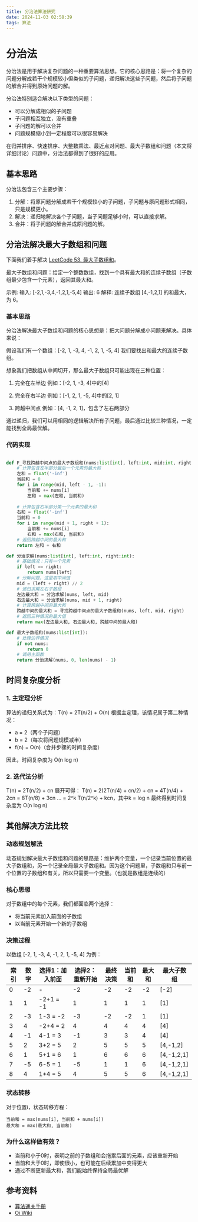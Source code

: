 ```yaml
---
title: 分治法算法研究
date: 2024-11-03 02:58:39
tags: 算法
---
```


# 分治法

分治法是用于解决复杂问题的一种重要算法思想。它的核心思路是：将一个复杂的问题分解成若干个规模较小但类似的子问题，递归解决这些子问题，然后将子问题的解合并得到原始问题的解。

分治法特别适合解决以下类型的问题：
- 可以分解成相似的子问题
- 子问题相互独立，没有重叠
- 子问题的解可以合并
- 问题规模缩小到一定程度可以很容易解决

在归并排序、快速排序、大整数乘法、最近点对问题、最大子数组和问题（本文将详细讨论）问题中，分治法都得到了很好的应用。

## 基本思路

分治法包含三个主要步骤：

1. 分解：将原问题分解成若干个规模较小的子问题，子问题与原问题形式相同，只是规模更小。
2. 解决：递归地解决各个子问题，当子问题足够小时，可以直接求解。
3. 合并：将子问题的解合并成原问题的解。

## 分治法解决最大子数组和问题

下面我们着手解决 [LeetCode 53. 最大子数组和](https://leetcode.cn/problems/maximum-subarray/)。

最大子数组和问题：给定一个整数数组，找到一个具有最大和的连续子数组（子数组最少包含一个元素），返回其最大和。

示例:
输入: [-2,1,-3,4,-1,2,1,-5,4]
输出: 6
解释: 连续子数组 [4,-1,2,1] 的和最大，为 6。

### 基本思路

分治法解决最大子数组和问题的核心思想是：把大问题分解成小问题来解决。具体来说：

假设我们有一个数组：[-2, 1, -3, 4, -1, 2, 1, -5, 4]
我们要找出和最大的连续子数组。

想象我们把数组从中间切开，那么最大子数组只可能出现在三种位置：

1. 完全在左半边
   例如：[-2, 1, -3, 4]中的[4]

2. 完全在右半边
   例如：[-1, 2, 1, -5, 4]中的[2, 1]

3. 跨越中间点
   例如：[4, -1, 2, 1]，包含了左右两部分

通过递归，我们可以用相同的逻辑解决所有子问题，最后通过比较三种情况，一定能找到全局最优解。

### 代码实现

```python

def F_寻找跨越中间点的最大子数组和(nums:list[int], left:int, mid:int, right:int):
    # 计算包含左半部分最后一个元素的最大和
    左和 = float('-inf')
    当前和 = 0
    for i in range(mid, left - 1, -1):
        当前和 += nums[i]
        左和 = max(左和, 当前和)
        
    # 计算包含右半部分第一个元素的最大和
    右和 = float('-inf')
    当前和 = 0
    for i in range(mid + 1, right + 1):
        当前和 += nums[i]
        右和 = max(右和, 当前和)
    # 返回跨越中间的最大和
    return 左和 + 右和

def 分治求解(nums:list[int], left:int, right:int):
    # 基础情况：只有一个元素
    if left == right:
        return nums[left]
    # 分解问题，这里取中间值
    mid = (left + right) // 2
    # 递归求解左右子数组
    左边最大和 = 分治求解(nums, left, mid)
    右边最大和 = 分治求解(nums, mid + 1, right)
    # 计算跨越中间的最大和
    跨越中间的最大和 = 寻找跨越中间点的最大子数组和(nums, left, mid, right)
    # 返回三种情况的最大值
    return max(左边最大和, 右边最大和, 跨越中间的最大和)

def 最大子数组和(nums:list[int]):
    # 处理边界情况
    if not nums:
        return 0
    # 调用主函数
    return 分治求解(nums, 0, len(nums) - 1)
```


## 时间复杂度分析

### 1. 主定理分析

算法的递归关系式为：T(n) = 2T(n/2) + O(n)
根据主定理，该情况属于第二种情况：
- a = 2（两个子问题）
- b = 2（每次将问题规模减半）
- f(n) = O(n)（合并步骤的时间复杂度）

因此，时间复杂度为 O(n log n)

### 2. 迭代法分析

T(n) = 2T(n/2) + cn
展开可得：
T(n) = 2(2T(n/4) + cn/2) + cn
     = 4T(n/4) + 2cn
     = 8T(n/8) + 3cn
     ...
     = 2^k T(n/2^k) + kcn，其中k = log n
最终得到时间复杂度为 O(n log n)

## 其他解决方法比较

### 动态规划解法

动态规划解决最大子数组和问题的思路是：维护两个变量，一个记录当前位置的最大子数组和，另一个记录全局最大子数组和。因为这个问题里，子数组和只与前一个位置的子数组和有关，所以只需要一个变量。（也就是数组是连续的）

### 核心思想
对于数组中的每个元素，我们都面临两个选择：
- 将当前元素加入前面的子数组
- 以当前元素开始一个新的子数组

### 决策过程
以数组 [-2, 1, -3, 4, -1, 2, 1, -5, 4] 为例：

| 索引 | 数字 | 选择1：加入前面 | 选择2：重新开始 | 最终决策 | 当前和 | 最大和 | 最大子数组 |
|-----|-----|---------------|--------------|---------|--------|--------|-----------|
| 0   | -2  | -            | -2          | -2      | -2     | -2     | [-2]      |
| 1   | 1   | -2+1 = -1    | 1           | 1       | 1      | 1      | [1]       |
| 2   | -3  | 1-3 = -2     | -3          | -2      | -2     | 1      | [1]       |
| 3   | 4   | -2+4 = 2     | 4           | 4       | 4      | 4      | [4]       |
| 4   | -1  | 4-1 = 3      | -1          | 3       | 3      | 4      | [4]       |
| 5   | 2   | 3+2 = 5      | 2           | 5       | 5      | 5      | [4,-1,2]  |
| 6   | 1   | 5+1 = 6      | 1           | 6       | 6      | 6      | [4,-1,2,1]|
| 7   | -5  | 6-5 = 1      | -5          | 1       | 1      | 6      | [4,-1,2,1]|
| 8   | 4   | 1+4 = 5      | 4           | 5       | 5      | 6      | [4,-1,2,1]|

### 状态转移

对于位置i，状态转移方程：

```
当前和 = max(nums[i], 当前和 + nums[i])
最大和 = max(最大和, 当前和)
```

### 为什么这样做有效？
- 当前和小于0时，表明之前的子数组和会拖累后面的元素，应该重新开始
- 当前和大于0时，即使很小，也可能在后续累加中变得更大
- 通过不断更新最大和，我们能始终保持全局最优解


## 参考资料

- [算法通关手册](https://algo.itcharge.cn/09.Algorithm-Base/03.Divide-And-Conquer-Algorithm/01.Divide-And-Conquer-Algorithm/)
- [Oi Wiki](https://oi-wiki.org/basic/divide-and-conquer/)

